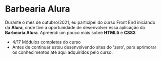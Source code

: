# Barbearia Alura 

Durante o mês de outubro/2021, eu participei do curso Front End iniciando da **Alura**, onde tive a oportunidade de desenvolver essa aplicação da **Barbearia Alura**. Apreendi um pouco mais sobre **HTML5** e **CSS3**

* 4/17 Módulos completos do curso
* Antes de continuar estou desenvolvendo sites do 'zero', para aprimorar os conhecimentos até aqui adquiridos pelo curso. 
